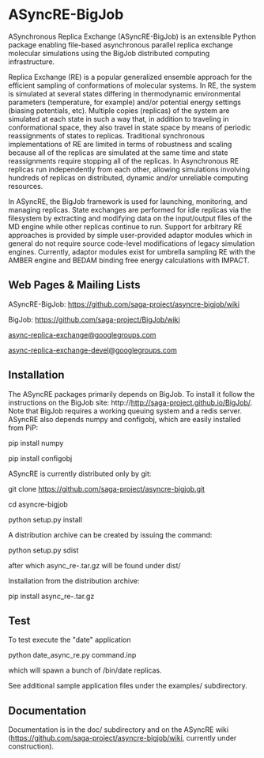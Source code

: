 ASyncRE-BigJob
==============

ASynchronous Replica Exchange (ASyncRE-BigJob) is an extensible Python package enabling file-based asynchronous parallel replica exchange molecular simulations using the BigJob distributed computing infrastructure.

Replica Exchange (RE) is a popular generalized ensemble approach for the efficient sampling of conformations of molecular systems. In RE, the system is simulated at several states differing in thermodynamic environmental parameters (temperature, for example) and/or potential energy settings (biasing potentials, etc). Multiple copies (replicas) of the system are simulated at each state in such a way that, in addition to traveling in conformational space, they also travel in state space by means of periodic reassignments of states to replicas. Traditional synchronous implementations of RE are limited in terms of robustness and scaling because all of the replicas are simulated at the same time and state reassignments require stopping all of the replicas. In Asynchronous RE replicas run independently from each other, allowing simulations involving hundreds of replicas on distributed, dynamic and/or unreliable computing resources.

In ASyncRE, the BigJob framework is used for launching, monitoring, and managing replicas. State exchanges are performed for idle replicas via the filesystem by extracting and modifying data on the input/output files of the MD engine while other replicas continue to run. Support for arbitrary RE approaches is provided by simple user-provided adaptor modules which in general do not require source code-level modifications of legacy simulation engines. Currently, adaptor modules exist for umbrella sampling RE with the AMBER engine and BEDAM binding free energy calculations with IMPACT.

Web Pages & Mailing Lists
-------------------------

ASyncRE-BigJob: https://github.com/saga-project/asyncre-bigjob/wiki

BigJob: https://github.com/saga-project/BigJob/wiki

async-replica-exchange@googlegroups.com

async-replica-exchange-devel@googlegroups.com

Installation
------------

The ASyncRE packages primarily depends on BigJob. To install it follow the instructions on the BigJob site:  http://http://saga-project.github.io/BigJob/. Note that BigJob requires a working queuing system and a redis server. ASyncRE also depends numpy and configobj, which are easily installed from PiP: 

pip install numpy

pip install configobj


ASyncRE is currently distributed only by git:

git clone https://github.com/saga-project/asyncre-bigjob.git

cd asyncre-bigjob

python setup.py install


A distribution archive can be created by issuing the command:

python setup.py sdist

after which async_re-<version>.tar.gz will be found under dist/


Installation from the distribution archive:

pip install async_re-<version>.tar.gz


Test
----

To test execute the "date" application

python date_async_re.py command.inp

which will spawn a bunch of /bin/date replicas.

See additional sample application files under the examples/ subdirectory.

Documentation
-------------

Documentation is in the doc/ subdirectory and on the ASyncRE wiki (https://github.com/saga-project/asyncre-bigjob/wiki, currently under construction).

